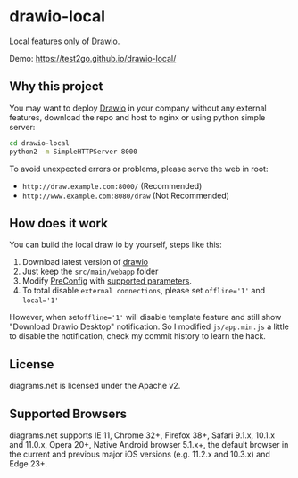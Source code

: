 # drawio-local

Local features only of [Drawio](https://github.com/jgraph/drawio).

Demo: <https://test2go.github.io/drawio-local/>

## Why this project

You may want to deploy [Drawio](https://github.com/jgraph/drawio) in your company without any external features, download the repo and host to nginx or using python simple server:

```bash
cd drawio-local
python2 -m SimpleHTTPServer 8000
```

To avoid unexpected errors or problems, please serve the web in root:

- `http://draw.example.com:8000/` (Recommended)
- `http://www.example.com:8080/draw` (Not Recommended)

## How does it work

You can build the local draw io by yourself, steps like this:

1. Download latest version of [drawio](https://github.com/jgraph/drawio)
2. Just keep the `src/main/webapp` folder
3. Modify [PreConfig](https://github.com/jgraph/drawio/blob/master/src/main/webapp/js/PreConfig.js) with [supported parameters](https://desk.draw.io/support/solutions/articles/16000042546-what-url-parameters-are-supported-).
4. To total disable `external connections`, please set `offline='1'` and `local='1'`

However, when set`offline='1'` will disable template feature and still show "Download Drawio Desktop" notification. So I modified `js/app.min.js` a little to disable the notification, check my commit history to learn the hack.

## License

diagrams.net is licensed under the Apache v2.

## Supported Browsers

diagrams.net supports IE 11, Chrome 32+, Firefox 38+, Safari 9.1.x, 10.1.x and 11.0.x, Opera 20+, Native Android browser 5.1.x+, the default browser in the current and previous major iOS versions (e.g. 11.2.x and 10.3.x) and Edge 23+.
